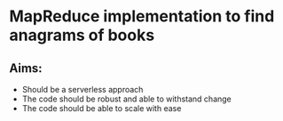 # MapReduce implementation to find anagrams of books

## Aims:
- Should be a serverless approach
- The code should be robust and able to withstand change
- The code should be able to scale with ease
